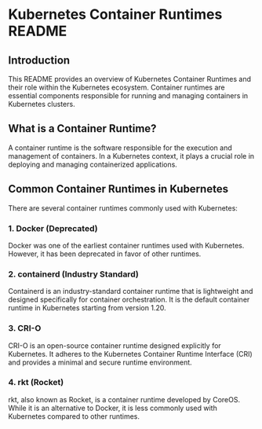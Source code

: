 # Kubernetes Container Runtimes README

## Introduction

This README provides an overview of Kubernetes Container Runtimes and their role within the Kubernetes ecosystem. Container runtimes are essential components responsible for running and managing containers in Kubernetes clusters.

## What is a Container Runtime?
A container runtime is the software responsible for the execution and management of containers. In a Kubernetes context, it plays a crucial role in deploying and managing containerized applications.
## Common Container Runtimes in Kubernetes
There are several container runtimes commonly used with Kubernetes:

### 1. Docker (Deprecated)
Docker was one of the earliest container runtimes used with Kubernetes. However, it has been deprecated in favor of other runtimes.
### 2. containerd (Industry Standard)
Containerd is an industry-standard container runtime that is lightweight and designed specifically for container orchestration. It is the default container runtime in Kubernetes starting from version 1.20.
### 3. CRI-O
CRI-O is an open-source container runtime designed explicitly for Kubernetes. It adheres to the Kubernetes Container Runtime Interface (CRI) and provides a minimal and secure runtime environment.
### 4. rkt (Rocket)
rkt, also known as Rocket, is a container runtime developed by CoreOS. While it is an alternative to Docker, it is less commonly used with Kubernetes compared to other runtimes.

